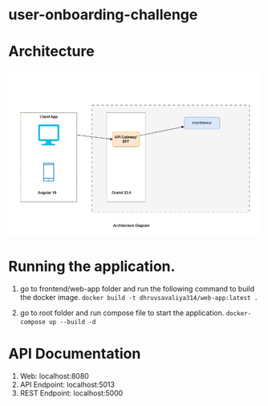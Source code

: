 # user-onboarding-challenge

# Architecture
![Architecture](Architecture-Diagram.jpg)

# Running the application.

1. go to frontend/web-app folder and run the following command to build the docker image.
```docker build -t dhruvsavaliya314/web-app:latest .```

2. go to root folder and run compose file to start the application.
```docker-compose up --build -d```


# API Documentation
1. Web: localhost:8080
2. API Endpoint: localhost:5013
3. REST Endpoint: localhost:5000